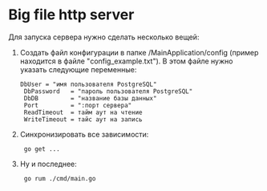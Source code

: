 #   Big file http server
Для запуска сервера нужно сделать несколько вещей:

1) Создать файл конфигурации в папке /MainApplication/config (пример находится в файле "config_example.txt").
В этом файле нужно указать следующие переменные:

       DbUser = "имя пользователя PostgreSQL"
    	DbPassword   = "пароль пользователя PostgreSQL"
    	DbDB         = "название базы данных"
    	Port         = ":порт сервера"
    	ReadTimeout  = тайм аут на чтение
    	WriteTimeout = тайс аут на запись

2) Синхронизировать все зависимости:

        go get ...
        
3) Ну и последнее:

        go rum ./cmd/main.go
        

    
    
    	
 